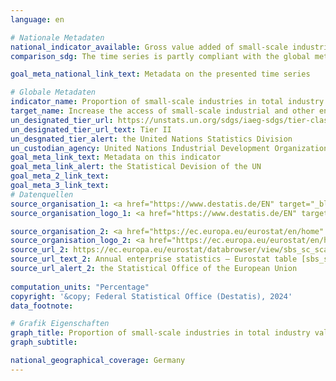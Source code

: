 ```yaml
---
language: en    

# Nationale Metadaten    
national_indicator_available: Gross value added of small-scale industries in manufacturing    
comparison_sdg: The time series is partly compliant with the global metadata.    

goal_meta_national_link_text: Metadata on the presented time series    

# Globale Metadaten    
indicator_name: Proportion of small-scale industries in total industry value added    
target_name: Increase the access of small-scale industrial and other enterprises, in particular in developing countries, to financial services, including affordable credit, and their integration into value chains and markets    
un_designated_tier_url: https://unstats.un.org/sdgs/iaeg-sdgs/tier-classification/    
un_designated_tier_url_text: Tier II    
un_desgnated_tier_alert: the United Nations Statistics Division    
un_custodian_agency: United Nations Industrial Development Organization (UNIDO)    
goal_meta_link_text: Metadata on this indicator    
goal_meta_link_alert: the Statistical Devision of the UN    
goal_meta_2_link_text:     
goal_meta_3_link_text:         
# Datenquellen
source_organisation_1: <a href="https://www.destatis.de/EN" target="_blank"> Federal Statistical Office (Destatis) </a>
source_organisation_logo_1: <a href="https://www.destatis.de/EN" target="_blank"><img src="https://sdg-indikatoren.de/public/OrgImgEn/destatis.png" alt="Logo destatis" style="height:60px; width:148px"/></a>

source_organisation_2: <a href="https://ec.europa.eu/eurostat/en/home" target="_blank" onclick="return confirm_alert('the Statistical Office of the European Union','En');"> Statistical office of the European Union (Eurostat) </a>
source_organisation_logo_2: <a href="https://ec.europa.eu/eurostat/en/home" target="_blank" onclick="return confirm_alert('the Statistical Office of the European Union','En');"><img src="https://sdg-indikatoren.de/public/OrgImgEn/eurostat.png" alt="Logo eurostat" style="height:60px; width:148px"/></a>
source_url_2: https://ec.europa.eu/eurostat/databrowser/view/sbs_sc_sca_r2/default/table?lang=en
source_url_text_2: Annual enterprise statistics – Eurostat table [sbs_sc_sca_r2]
source_url_alert_2: the Statistical Office of the European Union
    
computation_units: "Percentage"    
copyright: '&copy; Federal Statistical Office (Destatis), 2024'    
data_footnote:     

# Grafik Eigenschaften    
graph_title: Proportion of small-scale industries in total industry value added
graph_subtitle:     

national_geographical_coverage: Germany    
---
```


<span></span>